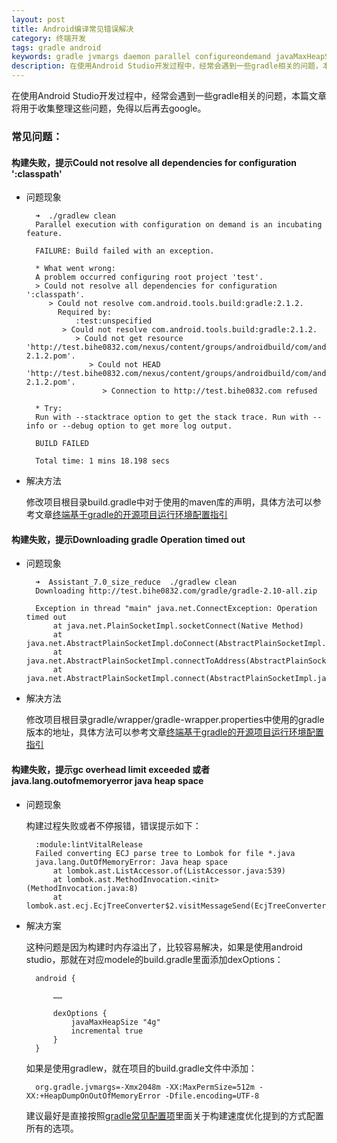 ```yaml
---
layout: post
title: Android编译常见错误解决
category: 终端开发
tags: gradle android
keywords: gradle jvmargs daemon parallel configureondemand javaMaxHeapSize android 
description: 在使用Android Studio开发过程中，经常会遇到一些gradle相关的问题，本篇文章将用于收集整理这些问题，免得以后再去google。
---
```


在使用Android Studio开发过程中，经常会遇到一些gradle相关的问题，本篇文章将用于收集整理这些问题，免得以后再去google。

### 常见问题：

#### 构建失败，提示Could not resolve all dependencies for configuration ':classpath'

- 问题现象

		➜  ./gradlew clean
		Parallel execution with configuration on demand is an incubating feature.
		
		FAILURE: Build failed with an exception.
		
		* What went wrong:
		A problem occurred configuring root project 'test'.
		> Could not resolve all dependencies for configuration ':classpath'.
		   > Could not resolve com.android.tools.build:gradle:2.1.2.
		     Required by:
		         :test:unspecified
		      > Could not resolve com.android.tools.build:gradle:2.1.2.
		         > Could not get resource 'http://test.bihe0832.com/nexus/content/groups/androidbuild/com/android/tools/build/gradle/2.1.2/gradle-2.1.2.pom'.
		            > Could not HEAD 'http://test.bihe0832.com/nexus/content/groups/androidbuild/com/android/tools/build/gradle/2.1.2/gradle-2.1.2.pom'.
		               > Connection to http://test.bihe0832.com refused
		
		* Try:
		Run with --stacktrace option to get the stack trace. Run with --info or --debug option to get more log output.
		
		BUILD FAILED
		
		Total time: 1 mins 18.198 secs

- 解决方法

	修改项目根目录build.gradle中对于使用的maven库的声明，具体方法可以参考文章[终端基于gradle的开源项目运行环境配置指引](http://blog.bihe0832.com/android-as-gradle-config.html)

#### 构建失败，提示Downloading gradle Operation timed out

- 问题现象

		➜  Assistant_7.0_size_reduce  ./gradlew clean
		Downloading http://test.bihe0832.com/gradle/gradle-2.10-all.zip
		
		Exception in thread "main" java.net.ConnectException: Operation timed out
			at java.net.PlainSocketImpl.socketConnect(Native Method)
			at java.net.AbstractPlainSocketImpl.doConnect(AbstractPlainSocketImpl.java:339)
			at java.net.AbstractPlainSocketImpl.connectToAddress(AbstractPlainSocketImpl.java:200)
			at java.net.AbstractPlainSocketImpl.connect(AbstractPlainSocketImpl.java:182)

- 解决方法

	修改项目根目录gradle/wrapper/gradle-wrapper.properties中使用的gradle版本的地址，具体方法可以参考文章[终端基于gradle的开源项目运行环境配置指引](http://blog.bihe0832.com/android-as-gradle-config.html)

#### 构建失败，提示gc overhead limit exceeded 或者java.lang.outofmemoryerror java heap space 

- 问题现象

	构建过程失败或者不停报错，错误提示如下：

		:module:lintVitalRelease
		Failed converting ECJ parse tree to Lombok for file *.java
		java.lang.OutOfMemoryError: Java heap space
			at lombok.ast.ListAccessor.of(ListAccessor.java:539)
			at lombok.ast.MethodInvocation.<init>(MethodInvocation.java:8)
			at lombok.ast.ecj.EcjTreeConverter$2.visitMessageSend(EcjTreeConverter.java:1041)
	
- 解决方案

	这种问题是因为构建时内存溢出了，比较容易解决，如果是使用android studio，那就在对应modele的build.gradle里面添加dexOptions：

		android {
		
			……
			
			dexOptions {
		        javaMaxHeapSize "4g"
		        incremental true
		    }
		}
		

	如果是使用gradlew，就在项目的build.gradle文件中添加：

		org.gradle.jvmargs=-Xmx2048m -XX:MaxPermSize=512m -XX:+HeapDumpOnOutOfMemoryError -Dfile.encoding=UTF-8
	
	建议最好是直接按照[gradle常见配置项](http://blog.bihe0832.com/gradle_config.html)里面关于构建速度优化提到的方式配置所有的选项。